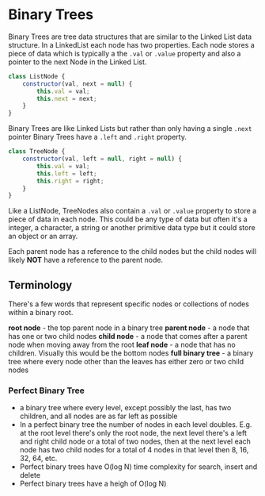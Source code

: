 # Binary Trees

Binary Trees are tree data structures that are similar to the Linked List data structure. In a LinkedList each node has two properties. Each node stores a piece of data which is typically a the `.val` or `.value` property and also a pointer to the next Node in the Linked List.

```javascript
class ListNode {
    constructor(val, next = null) {
        this.val = val;
        this.next = next;
    }
}
```

Binary Trees are like Linked Lists but rather than only having a single `.next` pointer Binary Trees have a `.left` and `.right` property.

```javascript
class TreeNode {
    constructor(val, left = null, right = null) {
        this.val = val;
        this.left = left;
        this.right = right;
    }
}
```

Like a ListNode, TreeNodes also contain a `.val` or `.value` property to store a piece of data in each node. This could be any type of data but often it's a integer, a character, a string or another primitive data type but it could store an object or an array.

Each parent node has a reference to the child nodes but the child nodes will likely **NOT** have a reference to the parent node.

## Terminology

There's a few words that represent specific nodes or collections of nodes within a binary root.

**root node** - the top parent node in a binary tree
**parent node** - a node that has one or two child nodes
**child node** - a node that comes after a parent node when moving away from the root
**leaf node** - a node that has no children. Visually this would be the bottom nodes
**full binary tree** - a binary tree where every node other than the leaves has either zero or two child nodes


### Perfect Binary Tree

- a binary tree where every level, except possibly the last, has two children, and all nodes are as far left as possible
- In a perfect binary tree the number of nodes in each level doubles. E.g. at the root level there's only the root node, the next level there's a left and right child node or a total of two nodes, then at the next level each node has two child nodes for a total of 4 nodes in that level then 8, 16, 32, 64, etc.
- Perfect binary trees have O(log N) time complexity for search, insert and delete
- Perfect binary trees have a heigh of O(log N)

